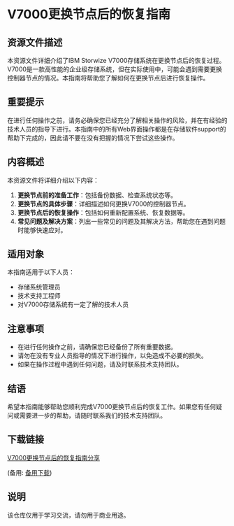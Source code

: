 # V7000更换节点后的恢复指南

## 资源文件描述

本资源文件详细介绍了IBM Storwize V7000存储系统在更换节点后的恢复过程。V7000是一款高性能的企业级存储系统，但在实际使用中，可能会遇到需要更换控制器节点的情况。本指南将帮助您了解如何在更换节点后进行恢复操作。

## 重要提示

在进行任何操作之前，请务必确保您已经充分了解相关操作的风险，并在有经验的技术人员的指导下进行。本指南中的所有Web界面操作都是在存储软件support的帮助下完成的，因此请不要在没有把握的情况下尝试这些操作。

## 内容概述

本资源文件将详细介绍以下内容：

1. **更换节点前的准备工作**：包括备份数据、检查系统状态等。
2. **更换节点的具体步骤**：详细描述如何更换V7000的控制器节点。
3. **更换节点后的恢复操作**：包括如何重新配置系统、恢复数据等。
4. **常见问题及解决方案**：列出一些常见的问题及其解决方法，帮助您在遇到问题时能够快速应对。

## 适用对象

本指南适用于以下人员：

- 存储系统管理员
- 技术支持工程师
- 对V7000存储系统有一定了解的技术人员

## 注意事项

- 在进行任何操作之前，请确保您已经备份了所有重要数据。
- 请勿在没有专业人员指导的情况下进行操作，以免造成不必要的损失。
- 如果在操作过程中遇到任何问题，请及时联系技术支持团队。

## 结语

希望本指南能够帮助您顺利完成V7000更换节点后的恢复工作。如果您有任何疑问或需要进一步的帮助，请随时联系我们的技术支持团队。

## 下载链接
[V7000更换节点后的恢复指南分享](https://pan.quark.cn/s/c645b320523f) 

(备用: [备用下载](https://pan.baidu.com/s/1Ffk_hFlopqGG6z-0ElAx4g?pwd=1234))

## 说明

该仓库仅用于学习交流，请勿用于商业用途。

